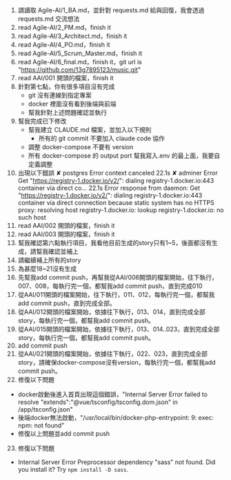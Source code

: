 1. 請讀取 Agile-AI/1_BA.md，並針對 requests.md 給與回復，我會透過 requests.md 交流想法
2. read Agile-AI/2_PM.md，finish it
3. read Agile-AI/3_Architect.md，finish it
4. read Agile-AI/4_PO.md，finish it
5. read Agile-AI/5_Scrum_Master.md，finish it
6. read Agile-AI/6_final.md，finish it，git url is "https://github.com/13g7895123/music.git"
7. read AAI/001 開頭的檔案，finish it
8. 針對第七點，你有很多項目沒有完成
   - git 沒有連線到指定專案
   - docker 裡面沒有看到後端與前端
   - 幫我針對上述問題確認並執行
9. 幫我完成已下修改
   - 幫我建立 CLAUDE.md 檔案，並加入以下規則
     - 所有的 git commit 不要加入 claude code 協作
   - 調整 docker-compose 不要有 version
   - 所有 docker-compose 的 output port 幫我寫入.env 的最上面，我要自定義調整
10. 出現以下錯誤
    ✘ postgres Error context canceled 22.1s
    ✘ adminer Error Get "https://registry-1.docker.io/v2/": dialing registry-1.docker.io:443 container via direct co... 22.1s
    Error response from daemon: Get "https://registry-1.docker.io/v2/": dialing registry-1.docker.io:443 container via direct connection because static system has no HTTPS proxy: resolving host registry-1.docker.io: lookup registry-1.docker.io: no such host
11. read AAI/002 開頭的檔案，finish it
12. read AAI/003 開頭的檔案，finish it
13. 幫我確認第六點執行項目，我看他目前生成的story只有1~5，後面都沒有生成，請幫我確認並補上
14. 請繼續補上所有的story
15. 為甚麼18~21沒有生成
16. 先幫我add commit push，再幫我從AAI/006開頭的檔案開始，往下執行，007、008，每執行完一個，都幫我add commit push，直到完成010
17. 從AAI/011開頭的檔案開始，往下執行，011、012，每執行完一個，都幫我add commit push，直到完成全部。
18. 從AAI/012開頭的檔案開始，依據往下執行，013、014，直到完成全部story，每執行完一個，都幫我add commit push。
19. 從AAI/015開頭的檔案開始，依據往下執行，013、014..023，直到完成全部story，每執行完一個，都幫我add commit push。
20. add commit push
21. 從AAI/021開頭的檔案開始，依據往下執行，022、023，直到完成全部story，請確保docker-compose沒有version，每執行完一個，都幫我add commit push。
22. 修復以下問題
   - docker啟動後進入首頁出現這個錯誤，"Internal Server Error failed to resolve "extends":"@vue/tsconfig/tsconfig.dom.json" in /app/tsconfig.json"
   - 後端docker無法啟動，"/usr/local/bin/docker-php-entrypoint: 9: exec: npm: not found"
   - 修復以上問題並add commit push
23. 修復以下問題
   - Internal Server Error Preprocessor dependency "sass" not found. Did you install it? Try `npm install -D sass`.